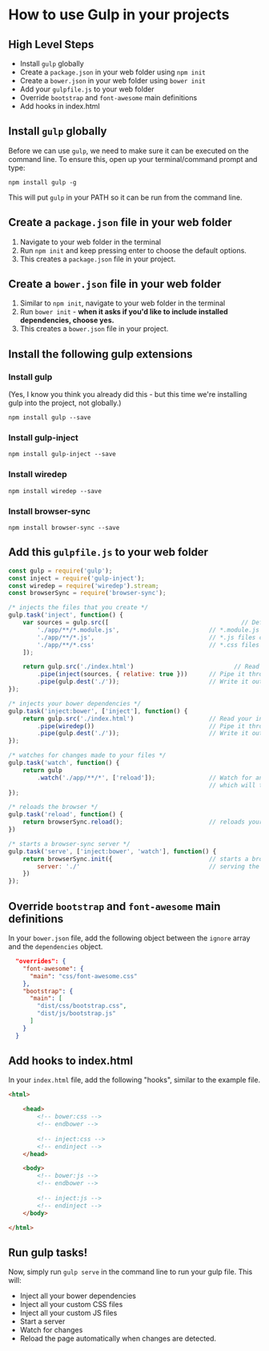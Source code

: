 # How to use Gulp in your projects

## High Level Steps
- Install `gulp` globally
- Create a `package.json` in your web folder using `npm init`
- Create a `bower.json` in your web folder using `bower init`
- Add your `gulpfile.js` to your web folder
- Override `bootstrap` and `font-awesome` main definitions
- Add hooks in index.html

## Install `gulp` globally
Before we can use `gulp`, we need to make sure it can be executed on the command line. To ensure this, open up your terminal/command prompt and type:

`npm install gulp -g`

This will put `gulp` in your PATH so it can be run from the command line.

## Create a `package.json` file in your web folder
1. Navigate to your web folder in the terminal
2. Run `npm init` and keep pressing enter to choose the default options.
3. This creates a `package.json` file in your project.

## Create a `bower.json` file in your web folder

1. Similar to `npm init`, navigate to your web folder in the terminal
2. Run `bower init` - **when it asks if you'd like to include installed dependencies, choose yes.**
3. This creates a `bower.json` file in your project.

## Install the following gulp extensions
### Install gulp
(Yes, I know you think you already did this - but this time we're installing gulp into the project, not globally.)

`npm install gulp --save`

### Install gulp-inject
`npm install gulp-inject --save`

### Install wiredep
`npm install wiredep --save`

### Install browser-sync
`npm install browser-sync --save`

## Add this `gulpfile.js` to your web folder
```js
const gulp = require('gulp');
const inject = require('gulp-inject');
const wiredep = require('wiredep').stream;
const browserSync = require('browser-sync');

/* injects the files that you create */
gulp.task('inject', function() {
    var sources = gulp.src([                                     // Define the files we'd like to inject
        './app/**/*.module.js',                         // *.module.js files go first
        './app/**/*.js',                                // *.js files come next
        './app/**/*.css'                                // *.css files come next
    ]);

    return gulp.src('./index.html')                            // Read your index.html
        .pipe(inject(sources, { relative: true }))      // Pipe it through gulp-inject
        .pipe(gulp.dest('./'));                         // Write it out to ./
});

/* injects your bower dependencies */
gulp.task('inject:bower', ['inject'], function() {
    return gulp.src('./index.html')                     // Read your index.html
        .pipe(wiredep())                                // Pipe it through wiredep
        .pipe(gulp.dest('./'));                         // Write it out to ./
});

/* watches for changes made to your files */
gulp.task('watch', function() {
    return gulp
        .watch('./app/**/*', ['reload']);               // Watch for any changes in your app folder
                                                        // which will trigger the 'reload' task
});

/* reloads the browser */
gulp.task('reload', function() {
    return browserSync.reload();                        // reloads your app through browser-sync
})

/* starts a browser-sync server */
gulp.task('serve', ['inject:bower', 'watch'], function() {
    return browserSync.init({                           // starts a browser-sync service
        server: './'                                    // serving the ./ directory
    })
});
```

## Override `bootstrap` and `font-awesome` main definitions
In your `bower.json` file, add the following object between the `ignore` array and the `dependencies` object.

```json
  "overrides": {
    "font-awesome": {
      "main": "css/font-awesome.css"
    },
    "bootstrap": {
      "main": [
        "dist/css/bootstrap.css",
        "dist/js/bootstrap.js"
      ]
    }
  }
```

## Add hooks to index.html
In your `index.html` file, add the following "hooks", similar to the example file.

```html
<html>

	<head>
		<!-- bower:css -->
		<!-- endbower -->
	
		<!-- inject:css -->
		<!-- endinject -->
	</head>

	<body>
		<!-- bower:js -->
		<!-- endbower -->
		
		<!-- inject:js -->
		<!-- endinject -->
	</body>

</html>
```

## Run gulp tasks!
Now, simply run `gulp serve` in the command line to run your gulp file. This will:

- Inject all your bower dependencies
- Inject all your custom CSS files
- Inject all your custom JS files
- Start a server
- Watch for changes
- Reload the page automatically when changes are detected.
